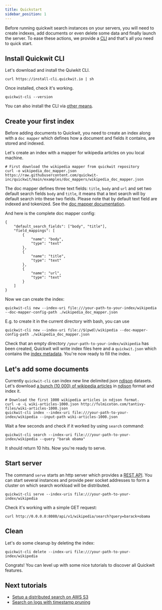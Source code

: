 ```yaml
---
title: Quickstart
sidebar_position: 1
---
```


Before running quickwit search instances on your servers, you will need to create indexes, add documents or even delete some data and finally launch the server. To ease these actions, we provide a [CLI](../quickwit-cli.md) and that's 
all you need to quick start.


## Install Quickwit CLI

Let's download and install the Quiwkit CLI.

```
curl https://install-cli.quickwit.io | sh
```

Once installed, check it's working.

```
quickwit-cli --version
```

You can also install the CLI via [other means](installation.md).

## Create your first index

Before adding documents to Quickwit, you need to create an index along with a `doc mapper` which defines how a document and fields it contains, are stored and indexed.

Let's create an index with a mapper for wikipedia articles on you local machine.

```
# First download the wikipedia mapper from quickwit repository
curl -o wikipedia_doc_mapper.json https://raw.githubusercontent.com/quickwit-inc/quickwit/main/examples/doc_mappers/wikipedia_doc_mapper.json
```

The doc mapper defines three text fields: `title`, `body` and `url` and set two default search fields `body` and `title`, it means that a text search will by default search into these two fields. Please note that by default text field are indexed and tokenized. See the [doc mapper documentation](../reference/doc-mapper.md).

And here is the complete doc mapper config:

```
{
    "default_search_fields": ["body", "title"],
    "field_mappings": [
        {
            "name": "body",
            "type": "text"
        },
        {
            "name": "title",
            "type": "text"
        },
        {
            "name": "url",
            "type": "text"
        }
    ]
}
```

Now we can create the index:

```
quickwit-cli new --index-uri file:///your-path-to-your-index/wikipedia --doc-mapper-config-path ./wikipedia_doc_mapper.json
```

E.g. to create it in the current directory with bash, you can use
```
quickwit-cli new --index-uri file://$(pwd)/wikipedia --doc-mapper-config-path ./wikipedia_doc_mapper.json
```

Check that an empty directory `/your-path-to-your-index/wikipedia` has been created, Quickwit will write index files here and a `quickwit.json` which contains the [index metadata](../overview/architecture.md#index-metadata).
You're now ready to fill the index.

## Let's add some documents

Currently `quickwit-cli` can index new line delimited json [ndjson](http://ndjson.org/) datasets.
Let's download [a bunch (10 000) of wikipedia articles](http://fulmicoton.com/tantivy-files/wiki-articles-1000.json) in [ndjson](http://ndjson.org/) format and index it.

```
# Download the first 1000 wikipedia articles in ndjson format.
curl -o -L wiki-articles-1000.json http://fulmicoton.com/tantivy-files/wiki-articles-1000.json
quickwit-cli index --index-uri file:///your-path-to-your-index/wikipedia --input-path wiki-articles-1000.json
```

Wait a few seconds and check if it worked by using `search` command:

```
quickwit-cli search --index-uri file:///your-path-to-your-index/wikipedia --query "barak obama"
```

It should return 10 hits. Now you're ready to serve.


## Start server

The command `serve` starts an http server which provides a [REST API](../reference/search-api.md). You can start several instances and provide peer socket addresses to form a cluster on which search workload will be distributed.

```
quickwit-cli serve --index-uris file:///your-path-to-your-index/wikipedia
```

Check it's working with a simple GET request:
```
curl http://0.0.0.0:8080/api/v1/wikipedia/search?query=barack+obama
```


## Clean

Let's do some cleanup by deleting the index:

```
quickwit-cli delete --index-uri file:///your-path-to-your-index/wikipedia
```

Congrats! You can level up with some nice tutorials to discover all Quickwit features. 


## Next tutorials

- [Setup a distributed search on AWS S3](tutorial-distributed-search-aws-s3.md)
- [Search on logs with timestamp pruning](tutorial-hdfs-logs.md)


